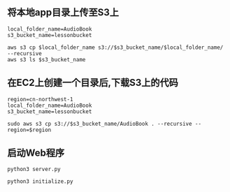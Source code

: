 ## 将本地app目录上传至S3上
```
local_folder_name=AudioBook
s3_bucket_name=lessonbucket
```
```
aws s3 cp $local_folder_name s3://$s3_bucket_name/$local_folder_name/ --recursive
aws s3 ls $s3_bucket_name
```
## 在EC2上创建一个目录后,下载S3上的代码
```
region=cn-northwest-1
local_folder_name=AudioBook
s3_bucket_name=lessonbucket
```
```
sudo aws s3 cp s3://$s3_bucket_name/AudioBook . --recursive --region=$region
```
## 启动Web程序
```
python3 server.py
```
```
python3 initialize.py
```
